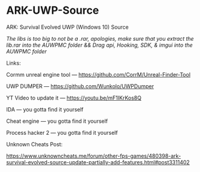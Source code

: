 # ARK-UWP-Source
ARK: Survival Evolved UWP (Windows 10) Source

*The libs is too big to not be a .rar, apologies, make sure that you extract the lib.rar into the AUWPMC folder && Drag api, Hooking, SDK, & imgui into the AUWPMC folder*

Links:

Cormm unreal engine tool — https://github.com/CorrM/Unreal-Finder-Tool

UWP DUMPER — https://github.com/Wunkolo/UWPDumper

YT Video to update it — https://youtu.be/mF1IKrKos8Q

IDA — you gotta find it yourself

Cheat engine — you gotta find it yourself

Process hacker 2 — you gotta find it yourself


Unknown Cheats Post:

https://www.unknowncheats.me/forum/other-fps-games/480398-ark-survival-evolved-source-update-partially-add-features.html#post3311402
